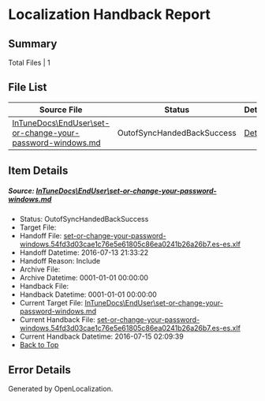 # <a name='report-top'></a> Localization Handback Report

## Summary
 Total Files | 1

## File List
 Source File | Status | Details 
 ----------- | ------ | ------- 
 [InTuneDocs\EndUser\set-or-change-your-password-windows.md](https://github.com/Microsoft/IntuneDocs-pr/blob/ea35d0222f33a0babb8bdc4fb30f0f5a405214a2/InTuneDocs/EndUser/set-or-change-your-password-windows.md) | OutofSyncHandedBackSuccess | [Details](#4c31c1300416e12cdbe1f66e74b4815f60e883d9431)

## Item Details
##### <a name='4c31c1300416e12cdbe1f66e74b4815f60e883d9431'></a> Source: [InTuneDocs\EndUser\set-or-change-your-password-windows.md](https://github.com/Microsoft/IntuneDocs-pr/blob/ea35d0222f33a0babb8bdc4fb30f0f5a405214a2/InTuneDocs/EndUser/set-or-change-your-password-windows.md)
* Status: OutofSyncHandedBackSuccess
* Target File: 
* Handoff File: [set-or-change-your-password-windows.54fd3d03cae1c76e5e61805c86ea0241b26a26b7.es-es.xlf](https://github.com/Microsoft/EM.handoff/blob/4d01272c52022d92247383162bfab8175cf6e208/ol-handoff/Microsoft/IntuneDocs-pr.es-es/master/set-or-change-your-password-windows.54fd3d03cae1c76e5e61805c86ea0241b26a26b7.es-es.xlf)
* Handoff Datetime: 2016-07-13 21:33:22
* Handoff Reason: Include
* Archive File: 
* Archive Datetime: 0001-01-01 00:00:00
* Handback File: 
* Handback Datetime: 0001-01-01 00:00:00
* Current Target File: [InTuneDocs\EndUser\set-or-change-your-password-windows.md](https://github.com/Microsoft/IntuneDocs-pr.es-es/blob/4a877a269ce5549405fa9b2c8153201109931933/InTuneDocs/EndUser/set-or-change-your-password-windows.md)
* Current Handback File: [set-or-change-your-password-windows.54fd3d03cae1c76e5e61805c86ea0241b26a26b7.es-es.xlf](https://github.com/Microsoft/EM.handback/blob/740f0bb8e47bb47dff971e3ca2a14d22f5fa42f0/ol-handback/Microsoft/IntuneDocs-pr.es-es/master/set-or-change-your-password-windows.54fd3d03cae1c76e5e61805c86ea0241b26a26b7.es-es.xlf)
* Current Handback Datetime: 2016-07-15 02:09:39
* [Back to Top](#report-top)


## Error Details

Generated by OpenLocalization.
